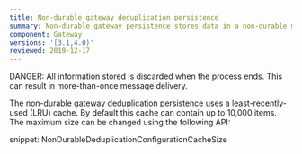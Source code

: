 ```yaml
---
title: Non-durable gateway deduplication persistence
summary: Non-durable gateway persistence stores data in a non-durable manner
component: Gateway
versions: '[3.1,4.0)'
reviewed: 2019-12-17
---
```


DANGER: All information stored is discarded when the process ends. This can result in more-than-once message delivery.

The non-durable gateway deduplication persistence uses a least-recently-used (LRU) cache. By default this cache can contain up to 10,000 items. The maximum size can be changed using the following API:

snippet: NonDurableDeduplicationConfigurationCacheSize